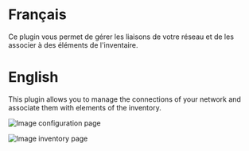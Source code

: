 Français
========

Ce plugin vous permet de gérer les liaisons de votre réseau et de les associer à des éléments de l'inventaire.



English
=======

This plugin allows you to manage the connections of your network and associate them with elements of the inventory.


![Image configuration page](https://raw.githubusercontent.com/pluginsGLPI/connections/0.85/pics/config.png)

![Image inventory page](https://raw.githubusercontent.com/pluginsGLPI/connections/0.85/pics/inventory.png)